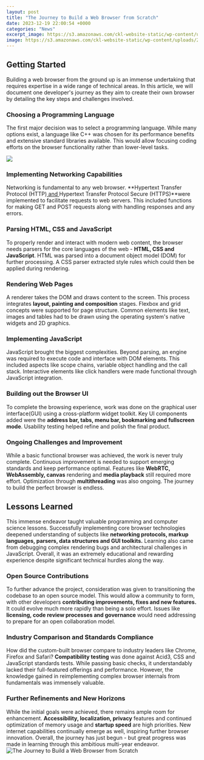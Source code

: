 ```yaml
---
layout: post
title: "The Journey to Build a Web Browser from Scratch"
date: 2023-12-19 22:00:54 +0000
categories: "News"
excerpt_image: https://s3.amazonaws.com/ckl-website-static/wp-content/uploads/2016/11/browser_banner6-1.png
image: https://s3.amazonaws.com/ckl-website-static/wp-content/uploads/2016/11/browser_banner6-1.png
---
```


## Getting Started
Building a web browser from the ground up is an immense undertaking that requires expertise in a wide range of technical areas. In this article, we will document one developer's journey as they aim to create their own browser by detailing the key steps and challenges involved.
### Choosing a Programming Language
The first major decision was to select a programming language. While many options exist, a language like C++ was chosen for its performance benefits and extensive standard libraries available. This would allow focusing coding efforts on the browser functionality rather than lower-level tasks. 

![](https://us-wd.gr-cdn.com/resources/sites/2/2022/06/1332/How-to-build-a-website-from-scratch-ig.jpg)
### Implementing Networking Capabilities
Networking is fundamental to any web browser. **Hypertext Transfer Protocol (HTTP)[ and ](https://yt.io.vn/collection/aldinger)Hypertext Transfer Protocol Secure (HTTPS)**were implemented to facilitate requests to web servers. This included functions for making GET and POST requests along with handling responses and any errors. 
### Parsing HTML, CSS and JavaScript
To properly render and interact with modern web content, the browser needs parsers for the core languages of the web - **HTML, CSS and JavaScript**. HTML was parsed into a document object model (DOM) for further processing. A CSS parser extracted style rules which could then be applied during rendering.
### Rendering Web Pages
A renderer takes the DOM and draws content to the screen. This process integrates **layout, painting and composition** stages. Flexbox and grid concepts were supported for page structure. Common elements like text, images and tables had to be drawn using the operating system's native widgets and 2D graphics.
### Implementing JavaScript
JavaScript brought the biggest complexities. Beyond parsing, an engine was required to execute code and interface with DOM elements. This included aspects like scope chains, variable object handling and the call stack. Interactive elements like click handlers were made functional through JavaScript integration.
### Building out the Browser UI  
To complete the browsing experience, work was done on the graphical user interface(GUI) using a cross-platform widget toolkit. Key UI components added were the **address bar, tabs, menu bar, bookmarking and fullscreen mode**. Usability testing helped refine and polish the final product.
### Ongoing Challenges and Improvement
While a basic functional browser was achieved, the work is never truly complete. Continuous improvement is needed to support emerging standards and keep performance optimal. Features like **WebRTC, WebAssembly, canvas** rendering and **media playback** still required more effort. Optimization through **multithreading** was also ongoing. The journey to build the perfect browser is endless.
## Lessons Learned
This immense endeavor taught valuable programming and computer science lessons. Successfully implementing core browser technologies deepened understanding of subjects like **networking protocols, markup languages, parsers, data structures and GUI toolkits.** Learning also came from debugging complex rendering bugs and architectural challenges in JavaScript. Overall, it was an extremely educational and rewarding experience despite significant technical hurdles along the way.
### Open Source Contributions
To further advance the project, consideration was given to transitioning the codebase to an open source model. This would allow a community to form, with other developers **contributing improvements, fixes and new features.** It could evolve much more rapidly than being a solo effort. Issues like **licensing, code review processes and governance** would need addressing to prepare for an open collaboration model.
### Industry Comparison and Standards Compliance
How did the custom-built browser compare to industry leaders like Chrome, Firefox and Safari? **Compatibility testing** was done against Acid3, CSS and JavaScript standards tests. While passing basic checks, it understandably lacked their full-featured offerings and performance. However, the knowledge gained in reimplementing complex browser internals from fundamentals was immensely valuable.
### Further Refinements and New Horizons
While the initial goals were achieved, there remains ample room for enhancement. **Accessibility, localization, privacy** features and continued optimization of memory usage and **startup speed** are high priorities. New internet capabilities continually emerge as well, inspiring further browser innovation. Overall, the journey has just begun - but great progress was made in learning through this ambitious multi-year endeavor.
![The Journey to Build a Web Browser from Scratch](https://s3.amazonaws.com/ckl-website-static/wp-content/uploads/2016/11/browser_banner6-1.png)